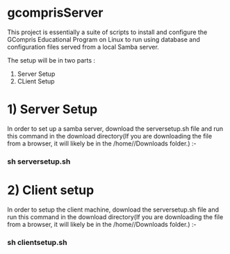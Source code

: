 # gcomprisServer
This project is essentially a suite of scripts to install and configure the GCompris Educational Program on Linux to run using database and configuration files served from a local Samba server.

The setup will be in two parts :
1) Server Setup
2) CLient Setup

# 1) Server Setup
  In order to set up a samba server, download the serversetup.sh file and run this command in the download directory(If you are downloading the file from a browser, it will likely be in the /home/<user>/Downloads folder.) :-
###  sh serversetup.sh

# 2) Client setup
  In order to setup the client machine, download the serversetup.sh file and run this command in the download directory(If you are downloading the file from a browser, it will likely be in the /home/<user>/Downloads folder.) :-
###  sh clientsetup.sh
